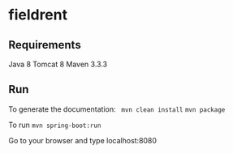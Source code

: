 # fieldrent

## Requirements
Java 8
Tomcat 8
Maven 3.3.3

## Run
To generate the documentation:
` mvn clean install`
` mvn package `

To run
` mvn spring-boot:run `

Go to your browser and type
localhost:8080
